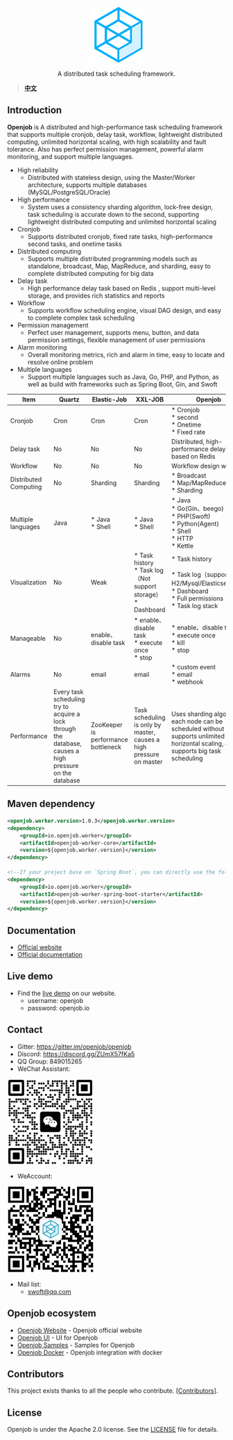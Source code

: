 <p align="center">
  <a href="https://openjob.io">
    <img alt="openjob" src="./public/image/logo.png">
  </a>
</p>

<p align="center">
  A distributed task scheduling framework.
</p>

> **[中文](README-zh.md)**
## Introduction
**Openjob** is A distributed and high-performance task scheduling framework that supports multiple cronjob, delay task, workflow, lightweight distributed computing, unlimited horizontal scaling, with high scalability and fault tolerance. Also has perfect permission management, powerful alarm monitoring, and support multiple languages.
* High reliability
  * Distributed with stateless design, using the Master/Worker architecture, supports multiple databases (MySQL/PostgreSQL/Oracle)
* High performance
  * System uses a consistency sharding algorithm, lock-free design, task scheduling is accurate down to the second, supporting lightweight distributed computing and unlimited horizontal scaling
* Cronjob
  * Supports distributed cronjob, fixed rate tasks, high-performance second tasks, and onetime tasks
* Distributed computing
  * Supports multiple distributed programming models such as standalone, broadcast, Map, MapReduce, and sharding, easy to complete distributed computing for big data
* Delay task
  * High performance delay task based on Redis , support multi-level storage, and provides rich statistics and reports
* Workflow
  * Supports workflow scheduling engine, visual DAG design, and easy to complete complex task scheduling
* Permission management
  * Perfect user management, supports menu, button, and data permission settings, flexible management of user permissions
* Alarm monitoring
  * Overall monitoring metrics, rich and alarm in time, easy to locate and resolve online problem
* Multiple languages
  * Support multiple languages such as Java, Go, PHP, and Python, as well as build with frameworks such as Spring Boot, Gin, and Swoft

|**Item**|**Quartz**|**Elastic-Job**|**XXL-JOB**|**Openjob**|
| ----- | ----- | ----- | ----- | ----- |
|Cronjob|Cron|Cron|Cron|* Cronjob<br>* second<br>* Onetime<br>* Fixed rate|
|Delay task|No|No|No|Distributed, high-performance delay task  based on Redis|
|Workflow|No|No|No|Workflow design with UI|
|Distributed Computing|No|Sharding|Sharding|* Broadcast<br>* Map/MapReduce<br>* Sharding|
|Multiple languages|Java|* Java<br>* Shell|* Java<br>* Shell|* Java<br>* Go(Gin、beego)<br>* PHP(Swoft)<br>* Python(Agent)<br>* Shell<br>* HTTP<br>* Kettle|
|Visualization|No|Weak|* Task history<br>* Task log（Not support storage）<br>* Dashboard|* Task history<br><br>* Task log（support H2/Mysql/Elasticsearch）<br>* Dashboard<br>* Full permissions<br>* Task log stack|
|Manageable|No|enable、disable task|* enable、disable task<br>* execute once<br>* stop|* enable、disable task<br>* execute once<br>* kill<br>* stop|
|Alarms|No|email|email|* custom event<br>* email<br>* webhook|
|Performance|Every task scheduling try to acquire a lock through the database, causes a high pressure on the database|ZooKeeper  is performance bottleneck|Task scheduling is only by master, causes a high pressure on master|Uses sharding algorithm, each node can be scheduled without lock, supports unlimited horizontal scaling, and supports big task scheduling|

## Maven dependency
```xml
<openjob.worker.version>1.0.3</openjob.worker.version>
<dependency>
    <groupId>io.openjob.worker</groupId>
    <artifactId>openjob-worker-core</artifactId>
    <version>${openjob.worker.version}</version>
</dependency>

<!--If your project base on `Spring Boot`, you can directly use the following dependencies-->
<dependency>
    <groupId>io.openjob.worker</groupId>
    <artifactId>openjob-worker-spring-boot-starter</artifactId>
    <version>${openjob.worker.version}</version>
</dependency>
```
## Documentation
- [Official website](https://openjob.io)
- [Official documentation](https://openjob.io/docs/intro)
## Live demo
- Find the [live demo](https://demo.openjob.io) on our website.
  - username: openjob
  - password: openjob.io
## Contact
- Gitter: https://gitter.im/openjob/openjob
- Discord: https://discord.gg/ZUmX57fKa5
- QQ Group: 849015265
- WeChat Assistant:

 <img alt="WeChat" width="200px" src="./public/image/wx.png">
 
- WeAccount:

<img alt="WeChat" width="200px" src="./public/image/gzh.jpg">

- Mail list:
  * swoft@qq.com

## Openjob ecosystem
- [Openjob Website](https://github.com/open-job/openjob-website) - Openjob official website
- [Openjob UI](https://github.com/open-job/openjob-ui) - UI for Openjob
- [Openjob Samples](https://github.com/open-job/openjob-samples) - Samples for Openjob
- [Openjob Docker](https://github.com/open-job/openjob-docker) - Openjob integration with docker

## Contributors
This project exists thanks to all the people who contribute. [[Contributors](https://github.com/open-job/openjob/graphs/contributors)].

## License
Openjob is under the Apache 2.0 license. See the [LICENSE](LICENSE) file for details.


